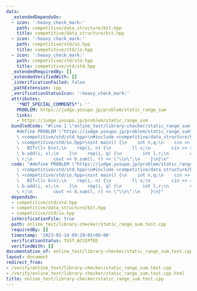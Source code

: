 ```yaml
---
data:
  _extendedDependsOn:
  - icon: ':heavy_check_mark:'
    path: competitive/data_structure/bit.hpp
    title: competitive/data_structure/bit.hpp
  - icon: ':heavy_check_mark:'
    path: competitive/std/io.hpp
    title: competitive/std/io.hpp
  - icon: ':heavy_check_mark:'
    path: competitive/std/std.hpp
    title: competitive/std/std.hpp
  _extendedRequiredBy: []
  _extendedVerifiedWith: []
  _isVerificationFailed: false
  _pathExtension: cpp
  _verificationStatusIcon: ':heavy_check_mark:'
  attributes:
    '*NOT_SPECIAL_COMMENTS*': ''
    PROBLEM: https://judge.yosupo.jp/problem/static_range_sum
    links:
    - https://judge.yosupo.jp/problem/static_range_sum
  bundledCode: "#line 1 \"online_test/library-checker/static_range_sum.test.cpp\"\n\
    #define PROBLEM \"https://judge.yosupo.jp/problem/static_range_sum\"\n#include\
    \ <competitive/std/std.hpp>\n#include <competitive/data_structure/bit.hpp>\n#include\
    \ <competitive/std/io.hpp>\nint main() {\n    int n,q;\n    cin >> n >> q;\n \
    \   BIT<ll> b(n);\n    rep(i, n) {\n        ll x;\n        cin >> x;\n       \
    \ b.add(i, x);\n    }\n    rep(i, q) {\n        int l,r;\n        cin >> l >>\
    \ r;\n        cout << b.sum(l, r) << \"\\n\";\n    }\n}\n"
  code: "#define PROBLEM \"https://judge.yosupo.jp/problem/static_range_sum\"\n#include\
    \ <competitive/std/std.hpp>\n#include <competitive/data_structure/bit.hpp>\n#include\
    \ <competitive/std/io.hpp>\nint main() {\n    int n,q;\n    cin >> n >> q;\n \
    \   BIT<ll> b(n);\n    rep(i, n) {\n        ll x;\n        cin >> x;\n       \
    \ b.add(i, x);\n    }\n    rep(i, q) {\n        int l,r;\n        cin >> l >>\
    \ r;\n        cout << b.sum(l, r) << \"\\n\";\n    }\n}"
  dependsOn:
  - competitive/std/std.hpp
  - competitive/data_structure/bit.hpp
  - competitive/std/io.hpp
  isVerificationFile: true
  path: online_test/library-checker/static_range_sum.test.cpp
  requiredBy: []
  timestamp: '2023-02-14 09:29:01+09:00'
  verificationStatus: TEST_ACCEPTED
  verifiedWith: []
documentation_of: online_test/library-checker/static_range_sum.test.cpp
layout: document
redirect_from:
- /verify/online_test/library-checker/static_range_sum.test.cpp
- /verify/online_test/library-checker/static_range_sum.test.cpp.html
title: online_test/library-checker/static_range_sum.test.cpp
---
```

